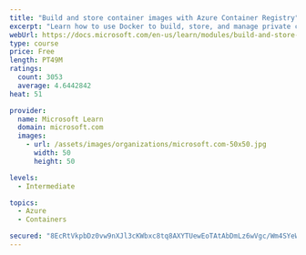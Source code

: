 ```yaml
---
title: "Build and store container images with Azure Container Registry"
excerpt: "Learn how to use Docker to build, store, and manage private container images with the Azure Container Registry."
webUrl: https://docs.microsoft.com/en-us/learn/modules/build-and-store-container-images/
type: course
price: Free
length: PT49M
ratings:
  count: 3053
  average: 4.6442842
heat: 51

provider:
  name: Microsoft Learn
  domain: microsoft.com
  images:
    - url: /assets/images/organizations/microsoft.com-50x50.jpg
      width: 50
      height: 50

levels:
  - Intermediate

topics:
  - Azure
  - Containers

secured: "8EcRtVkpbDz0vw9nXJl3cKWbxc8tq8AXYTUewEoTAtAbDmLz6wVgc/Wm4SYeWZAMLXUS4Duj7dDt2/L6/FbuzugqGnt0yp24QPhKq++WvfBU20uR8o74bBsT4ssUpx5dkogGa/jrNVTzt7J9KAXF60+b/vQ8X6fOlp8zptgKVKJcArvmFb0G+FQRbHSttQ6ecDkCef8q2W+4uXnDiqSV8+E2MSftTFEGm5Ypwu8reoAVloy5YWxsWDW4ssbAc7uUC2wRX1ML/eFtGUxoFglwE6nSgRs95BgY94oq9/oKnN2ACw6nhmld91RF9aFkSLQKwVnxIEYvQi2Brzquo0vl8t/soQGouVeejwU3DJUvjGJVWXYo+e043RXUDCSXrqeR5E8ONYmjeNgQ3J0X2ULhs+qYFMcvqr2jSlD6E9qzTRI=;26yObS74QjNUp7beF1hNGg=="
---
```


